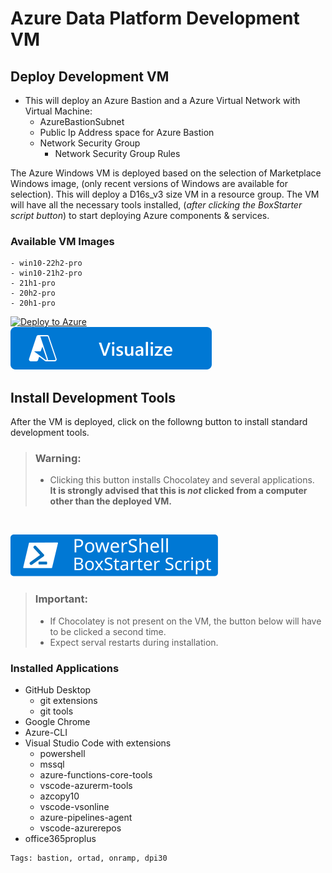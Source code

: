 # Azure Data Platform Development VM
## Deploy Development VM

- This will deploy an Azure Bastion and a Azure Virtual Network with Virtual Machine:
  - AzureBastionSubnet
  - Public Ip Address space for Azure Bastion
  - Network Security Group
    - Network Security Group Rules

The Azure Windows VM is deployed based on the selection of Marketplace Windows image, (only recent versions of Windows are available for selection). This will deploy a D16s_v3 size VM in a resource group. The VM will have all the necessary tools installed, (_after clicking the BoxStarter script button_) to start deploying Azure components & services.
### Available VM Images
    - win10-22h2-pro
    - win10-21h2-pro
    - 21h1-pro
    - 20h2-pro
    - 20h1-pro

[![Deploy to Azure](https://aka.ms/deploytoazurebutton)](https://portal.azure.com/#create/Microsoft.Template/uri/https%3A%2F%2Fraw.githubusercontent.com%2FQuisitive%2Fortad%2Fmaster%2Fcode%2Finfrastructure%2Farm%2Fworkstation%2Fdev-vm%2Fazuredeploy.json) </br>
[![Visualize](https://raw.githubusercontent.com/Azure/azure-quickstart-templates/master/1-CONTRIBUTION-GUIDE/images/visualizebutton.svg?sanitize=true)](http://armviz.io/#/?load=https%3A%2F%2Fraw.githubusercontent.com%2FQuisitive%2Fortad%2Fmaster%2Fcode%2Finfrastructure%2Farm%2Fworkstation%2Fdev-vm%2Fazuredeploy.json)

## Install Development Tools
After the VM is deployed, click on the followng button to install standard development tools.  
>### Warning:</br>
>- Clicking this button installs Chocolatey and several applications.</br>
>**It is strongly advised that this is _not_ clicked from a computer other than the deployed VM.**

</br>

[![Boxstarter Script](./media/BoxStarterScript.svg)](http://boxstarter.org/package/nr/url?https://raw.githubusercontent.com/Quisitive/ortad/master/code/infrastructure/arm/workstation/boxstarter-workstation.ps1)
>### Important:
>- If Chocolatey is not present on the VM, the button below will have to be clicked a second time.</br>
>- Expect serval restarts during installation.
### Installed Applications
  - GitHub Desktop
    - git extensions
    - git tools
  - Google Chrome
  - Azure-CLI
  - Visual Studio Code with extensions
    - powershell
    - mssql
    - azure-functions-core-tools
    - vscode-azurerm-tools
    - azcopy10
    - vscode-vsonline
    - azure-pipelines-agent
    - vscode-azurerepos
  - office365proplus


```
Tags: bastion, ortad, onramp, dpi30
```



